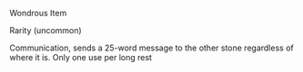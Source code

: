 Wondrous Item

Rarity (uncommon)

Communication, sends a 25-word message to the other stone regardless of where it is. Only one use per long rest